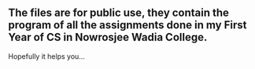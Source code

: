 The files are for public use, they contain the program of all the assignments done in my First Year of CS in Nowrosjee Wadia College.
-------------------------------------------------
Hopefully it helps you...
